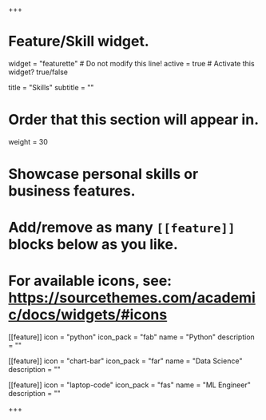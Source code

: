 +++
# Feature/Skill widget.
widget = "featurette"  # Do not modify this line!
active = true  # Activate this widget? true/false

title = "Skills"
subtitle = ""

# Order that this section will appear in.
weight = 30

# Showcase personal skills or business features.
# 
# Add/remove as many `[[feature]]` blocks below as you like.
# 
# For available icons, see: https://sourcethemes.com/academic/docs/widgets/#icons

[[feature]]
  icon = "python"
  icon_pack = "fab"
  name = "Python"
  description = ""
  
[[feature]]
  icon = "chart-bar"
  icon_pack = "far"
  name = "Data Science"
  description = ""  
  
[[feature]]
  icon = "laptop-code"
  icon_pack = "fas"
  name = "ML Engineer"
  description = "" 

+++
